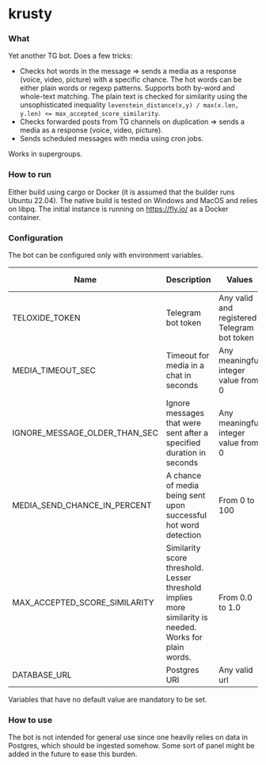 # krusty

### What
Yet another TG bot. Does a few tricks:
- Checks hot words in the message => sends a media as a response (voice, video, picture) with a specific chance. The hot words can be either plain words or regexp patterns. Supports both by-word and whole-text matching. The plain text is checked for similarity using the unsophisticated inequality ```levenstein_distance(x,y) / max(x.len, y.len) <= max_accepted_score_similarity```.
- Checks forwarded posts from TG channels on duplication => sends a media as a response (voice, video, picture).
- Sends scheduled messages with media using cron jobs.

Works in supergroups.

### How to run
Either build using cargo or Docker (it is assumed that the builder runs Ubuntu 22.04). The native build is tested on Windows and MacOS and relies on libpq. The initial instance is running on https://fly.io/ as a Docker container.

### Configuration
The bot can be configured only with environment variables.

| Name | Description | Values | Default value |
|------|-------------|--------|---------------|
| TELOXIDE_TOKEN | Telegram bot token | Any valid and registered Telegram bot token | ❌ |
| MEDIA_TIMEOUT_SEC | Timeout for media in a chat in seconds | Any meaningful integer value from 0 | 30 |
| IGNORE_MESSAGE_OLDER_THAN_SEC | Ignore messages that were sent after a specified duration in seconds |  Any meaningful integer value from 0 | 60 |
| MEDIA_SEND_CHANCE_IN_PERCENT | A chance of media being sent upon successful hot word detection | From 0 to 100 | 50 |
| MAX_ACCEPTED_SCORE_SIMILARITY | Similarity score threshold. Lesser threshold implies more similarity is needed. Works for plain words. | From 0.0 to 1.0 | 0.26 |
| DATABASE_URL | Postgres URI | Any valid url | ❌ |

Variables that have no default value are mandatory to be set.

### How to use

The bot is not intended for general use since one heavily relies on data in Postgres, which should be ingested somehow. Some sort of panel might be added in the future to ease this burden.
